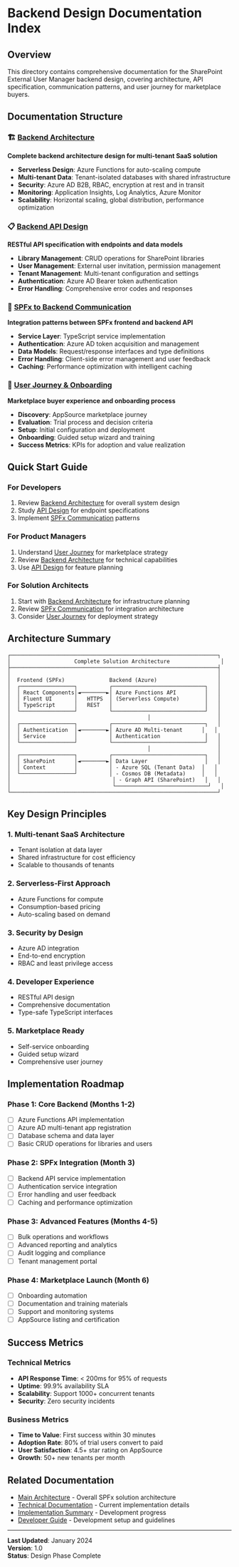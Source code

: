 # Backend Design Documentation Index

## Overview

This directory contains comprehensive documentation for the SharePoint External User Manager backend design, covering architecture, API specification, communication patterns, and user journey for marketplace buyers.

## Documentation Structure

### 🏗️ [Backend Architecture](backend-architecture.md)
**Complete backend architecture design for multi-tenant SaaS solution**

- **Serverless Design**: Azure Functions for auto-scaling compute
- **Multi-tenant Data**: Tenant-isolated databases with shared infrastructure  
- **Security**: Azure AD B2B, RBAC, encryption at rest and in transit
- **Monitoring**: Application Insights, Log Analytics, Azure Monitor
- **Scalability**: Horizontal scaling, global distribution, performance optimization

### 📋 [Backend API Design](backend-api-design.md)
**RESTful API specification with endpoints and data models**

- **Library Management**: CRUD operations for SharePoint libraries
- **User Management**: External user invitation, permission management
- **Tenant Management**: Multi-tenant configuration and settings
- **Authentication**: Azure AD Bearer token authentication
- **Error Handling**: Comprehensive error codes and responses

### 🔌 [SPFx to Backend Communication](spfx-backend-communication.md)
**Integration patterns between SPFx frontend and backend API**

- **Service Layer**: TypeScript service implementation
- **Authentication**: Azure AD token acquisition and management
- **Data Models**: Request/response interfaces and type definitions
- **Error Handling**: Client-side error management and user feedback
- **Caching**: Performance optimization with intelligent caching

### 👥 [User Journey & Onboarding](user-journey.md)
**Marketplace buyer experience and onboarding process**

- **Discovery**: AppSource marketplace journey
- **Evaluation**: Trial process and decision criteria
- **Setup**: Initial configuration and deployment
- **Onboarding**: Guided setup wizard and training
- **Success Metrics**: KPIs for adoption and value realization

## Quick Start Guide

### For Developers
1. Review [Backend Architecture](backend-architecture.md) for overall system design
2. Study [API Design](backend-api-design.md) for endpoint specifications
3. Implement [SPFx Communication](spfx-backend-communication.md) patterns

### For Product Managers
1. Understand [User Journey](user-journey.md) for marketplace strategy
2. Review [Backend Architecture](backend-architecture.md) for technical capabilities
3. Use [API Design](backend-api-design.md) for feature planning

### For Solution Architects
1. Start with [Backend Architecture](backend-architecture.md) for infrastructure planning
2. Review [SPFx Communication](spfx-backend-communication.md) for integration architecture
3. Consider [User Journey](user-journey.md) for deployment strategy

## Architecture Summary

```
┌─────────────────────────────────────────────────────────────────┐
│                    Complete Solution Architecture                │
├─────────────────────────────────────────────────────────────────┤
│                                                                 │
│  Frontend (SPFx)              Backend (Azure)                   │
│  ┌─────────────────┐          ┌─────────────────────────────┐   │
│  │ React Components│◄────────►│ Azure Functions API         │   │
│  │ Fluent UI       │   HTTPS  │ (Serverless Compute)        │   │
│  │ TypeScript      │   REST   │                             │   │
│  └─────────────────┘          └─────────────────────────────┘   │
│                                           │                     │
│  ┌─────────────────┐          ┌─────────────────────────────┐   │
│  │ Authentication  │◄────────►│ Azure AD Multi-tenant      │   │
│  │ Service         │          │ Authentication              │   │
│  └─────────────────┘          └─────────────────────────────┘   │
│                                           │                     │
│  ┌─────────────────┐          ┌─────────────────────────────┐   │
│  │ SharePoint      │◄────────►│ Data Layer                  │   │
│  │ Context         │          │ - Azure SQL (Tenant Data)  │   │
│  └─────────────────┘          │ - Cosmos DB (Metadata)     │   │
│                                │ - Graph API (SharePoint)   │   │
│                                └─────────────────────────────┘   │
└─────────────────────────────────────────────────────────────────┘
```

## Key Design Principles

### 1. **Multi-tenant SaaS Architecture**
- Tenant isolation at data layer
- Shared infrastructure for cost efficiency
- Scalable to thousands of tenants

### 2. **Serverless-First Approach**
- Azure Functions for compute
- Consumption-based pricing
- Auto-scaling based on demand

### 3. **Security by Design**
- Azure AD integration
- End-to-end encryption
- RBAC and least privilege access

### 4. **Developer Experience**
- RESTful API design
- Comprehensive documentation
- Type-safe TypeScript interfaces

### 5. **Marketplace Ready**
- Self-service onboarding
- Guided setup wizard
- Comprehensive user journey

## Implementation Roadmap

### Phase 1: Core Backend (Months 1-2)
- [ ] Azure Functions API implementation
- [ ] Azure AD multi-tenant app registration
- [ ] Database schema and data layer
- [ ] Basic CRUD operations for libraries and users

### Phase 2: SPFx Integration (Month 3)
- [ ] Backend API service implementation
- [ ] Authentication service integration
- [ ] Error handling and user feedback
- [ ] Caching and performance optimization

### Phase 3: Advanced Features (Months 4-5)
- [ ] Bulk operations and workflows
- [ ] Advanced reporting and analytics
- [ ] Audit logging and compliance
- [ ] Tenant management portal

### Phase 4: Marketplace Launch (Month 6)
- [ ] Onboarding automation
- [ ] Documentation and training materials
- [ ] Support and monitoring systems
- [ ] AppSource listing and certification

## Success Metrics

### Technical Metrics
- **API Response Time**: < 200ms for 95% of requests
- **Uptime**: 99.9% availability SLA
- **Scalability**: Support 1000+ concurrent tenants
- **Security**: Zero security incidents

### Business Metrics
- **Time to Value**: First success within 30 minutes
- **Adoption Rate**: 80% of trial users convert to paid
- **User Satisfaction**: 4.5+ star rating on AppSource
- **Growth**: 50+ new tenants per month

## Related Documentation

- [Main Architecture](../ARCHITECTURE.md) - Overall SPFx solution architecture
- [Technical Documentation](../TECHNICAL_DOCUMENTATION.md) - Current implementation details
- [Implementation Summary](../IMPLEMENTATION_SUMMARY.md) - Development progress
- [Developer Guide](../DEVELOPER_GUIDE.md) - Development setup and guidelines

---

**Last Updated**: January 2024  
**Version**: 1.0  
**Status**: Design Phase Complete
